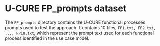 # U-CURE FP_prompts dataset
The `FP_prompts` directory contains the U-CURE functional processes prompts used to test the approach. It contains 10 files, `FP1.txt, FP2.txt, ..., FP10.txt`, which represent the prompt text used for each functional process identified in the use case model.